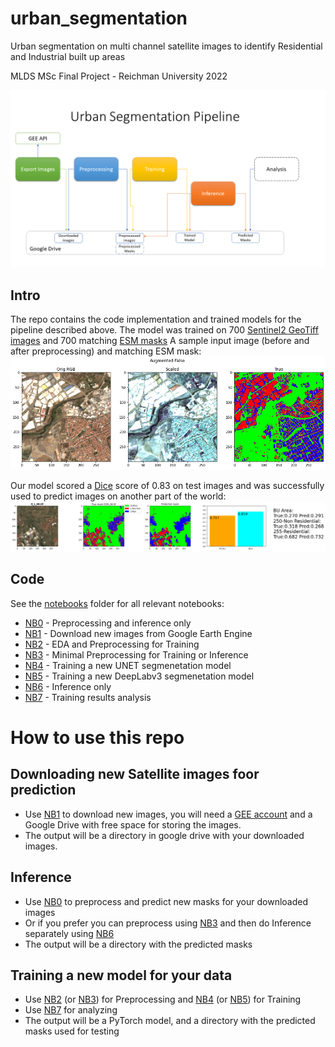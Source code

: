 # urban_segmentation
Urban segmentation on multi channel satellite images to identify Residential and Industrial built up areas

MLDS MSc Final Project - Reichman University 2022

![urban segmentation pipeline](urb_seg_ppln.png) 

## Intro
The repo contains the code implementation and trained models for the pipeline described above.
The model was trained on 700 [Sentinel2 GeoTiff images](https://developers.google.com/earth-engine/datasets/catalog/COPERNICUS_S2_SR) and 700 matching [ESM masks](https://land.copernicus.eu/pan-european/GHSL/european-settlement-map/esm-2015-release-2019?tab=download)
A sample input image (before and after preprocessing) and matching ESM mask:
![sample image](sample_input.png)

Our model scored a [Dice]([https://towardsdatascience.com/metrics-to-evaluate-your-semantic-segmentation-model-6bcb99639aa2#:~:text=The%20Dice%20coefficient%20is%20very,similarity%20between%20predicted%20and%20truth](https://towardsdatascience.com/metrics-to-evaluate-your-semantic-segmentation-model-6bcb99639aa2)) score of 0.83 on test images and was successfully used to predict images on another part of the world:
![sample pred](sample_pred.png)

## Code
See the [notebooks](notebooks/) folder for all relevant notebooks:
- [NB0](notebooks/NB0_Predict.ipynb) - Preprocessing and inference only
- [NB1](notebooks/NB1%20Exporting%20Sentinel%202%20Images%20from%20GEE) - Download new images from Google Earth Engine
- [NB2](notebooks/NB2%20EDA%20and%20Preprocessing%20for%20Training.ipynb) - EDA and Preprocessing for Training
- [NB3](notebooks/NB3%20Preprocessing%20for%20Inference.ipynb) - Minimal Preprocessing for Training or Inference
- [NB4](notebooks/NB4%20Urban%20Segmentation%20Training%20Pipeline%20(PyTorch%20UNET)) - Training a new UNET segmenetation model
- [NB5](notebooks/NB5%20Urban%20Segmentation%20Pipeline%202%20(PyTorch%20DeepLabV3)) - Training a new DeepLabv3 segmenetation model
- [NB6](notebooks/NB6%20Inference%20Pipeline%20(PyTorch%20UNET)) - Inference only
- [NB7](notebooks/NB7%20Experiments_Results_Analysis.ipynb) - Training results analysis

# How to use this repo
## Downloading new Satellite images foor prediction
- Use [NB1](notebooks/NB1%20Exporting%20Sentinel%202%20Images%20from%20GEE) to download new images, you will need a [GEE account](https://code.earthengine.google.com/) and a Google Drive with free space for storing the images.
- The output will be a directory in google drive with your downloaded images.

## Inference
- Use [NB0](notebooks/NB0_Predict.ipynb) to preprocess and predict new masks for your downloaded images
- Or if you prefer you can preprocess using [NB3](notebooks/NB3%20Preprocessing%20for%20Inference.ipynb) and then do Inference separately using [NB6](notebooks/NB6%20Inference%20Pipeline%20(PyTorch%20UNET))
- The output will be a directory with the predicted masks

## Training a new model for your data
- Use [NB2](notebooks/NB2%20EDA%20and%20Preprocessing%20for%20Training.ipynb) (or [NB3](notebooks/NB3%20Preprocessing%20for%20Inference.ipynb)) for Preprocessing and [NB4](notebooks/NB4%20Urban%20Segmentation%20Training%20Pipeline%20(PyTorch%20UNET)) (or [NB5](notebooks/NB5%20Urban%20Segmentation%20Pipeline%202%20(PyTorch%20DeepLabV3))) for Training
- Use [NB7](notebooks/NB7%20Experiments_Results_Analysis.ipynb) for analyzing
- The output will be a PyTorch model, and a directory with the predicted masks used for testing


